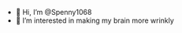 - 👋 Hi, I’m @Spenny1068
- 👀 I’m interested in making my brain more wrinkly

<!---
Spenny1068/Spenny1068 is a ✨ special ✨ repository because its `README.md` (this file) appears on your GitHub profile.
You can click the Preview link to take a look at your changes.
--->
